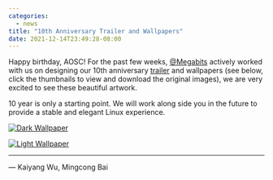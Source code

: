 ```yaml
---
categories:
  - news
title: "10th Anniversary Trailer and Wallpapers"
date: 2021-12-14T23:49:28-08:00
---
```


Happy birthday, AOSC! For the past few weeks, [@Megabits](https://megabits.xyz/) actively worked with us on designing our 10th anniversary [trailer](https://www.youtube.com/watch?v=4oD7kVIjCyw) and wallpapers (see below, click the thumbnails to view and download the original images), we are very excited to see these beautiful artwork.

10 year is only a starting point. We will work along side you in the future to provide a stable and elegant Linux experience.

[![Dark Wallpaper](//aosc.io/assets/i/gallery/thumbs/aosc10-dark.png.jpg)](//aosc.io/assets/i/gallery/aosc10-dark.png)

[![Light Wallpaper](//aosc.io/assets/i/gallery/thumbs/aosc10-light.png.jpg)](//aosc.io/assets/i/gallery/aosc10-light.png)

---

— Kaiyang Wu, Mingcong Bai
